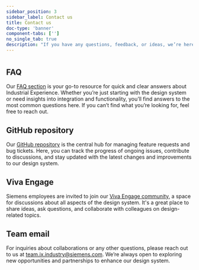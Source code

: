 ```yaml
---
sidebar_position: 3
sidebar_label: Contact us
title: Contact us
doc-type: 'banner'
component-tabs: ['']
no_single_tab: true
description: "If you have any questions, feedback, or ideas, we’re here to help. For feature requests and bug tickets, visit our GitHub repository. Siemens employees are also welcome to join our Viva Engage community for lively discussions about all aspects of the design system. For inquiries about collaborations, email our team."
---
```


#

## FAQ
Our [FAQ section](./faq) is your go-to resource for quick and clear answers about Industrial Experience. Whether you’re just starting with the design system or need insights into integration and functionality, you’ll find answers to the most common questions here. If you can’t find what you’re looking for, feel free to reach out.

## GitHub repository
Our [GitHub repository](https://github.com/siemens/ix/issues) is the central hub for managing feature requests and bug tickets. Here, you can track the progress of ongoing issues, contribute to discussions, and stay updated with the latest changes and improvements to our design system.

## Viva Engage
Siemens employees are invited to join our [Viva Engage community](https://engage.cloud.microsoft/main/org/siemens.com/groups/eyJfdHlwZSI6Ikdyb3VwIiwiaWQiOiI1ODIzNzc5NjM1MiJ9), a space for discussions about all aspects of the design system. It's a great place to share ideas, ask questions, and collaborate with colleagues on design-related topics.

## Team email
For inquiries about collaborations or any other questions, please reach out to us at team.ix.industry@siemens.com. We’re always open to exploring new opportunities and partnerships to enhance our design system.
